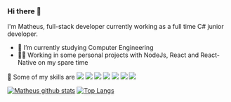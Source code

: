 ### Hi there 👋

I'm Matheus, full-stack developer currently working as a full time C# junior developer.

- 🌱 I’m currently studying Computer Engineering
- 👨‍💻 Working in some personal projects with NodeJs, React and React-Native on my spare time

🚀 Some of my skills are 
<img src="https://img.shields.io/badge/Javascript-%23F7DF1E.svg?&style=flat-square&logo=javascript&logoColor=black" />
<img src="https://img.shields.io/badge/C%23-%23239120.svg?&style=flat-square&logo=c%20sharp&logoColor=white" />
<img src="https://img.shields.io/badge/Java-%23007396.svg?&style=flat-square&logo=java&logoColor=white" />
<img src="https://img.shields.io/badge/React-%2361DAFB.svg?&style=flat-square&logo=react&logoColor=white" />
<img src="https://img.shields.io/badge/HTML-%23E34F26.svg?&style=flat-square&logo=html5&logoColor=white" />
<img src="https://img.shields.io/badge/CSS-%231572B6.svg?&style=flat-square&logo=css3&logoColor=white" />
<img src="https://img.shields.io/badge/NodeJS-%23339933.svg?&style=flat-square&logo=node-dot-js&logoColor=white" />

[![Matheus github stats](https://github-readme-stats.vercel.app/api?username=PanzerBerg&theme=dark)](https://github.com/anuraghazra/github-readme-stats)
[![Top Langs](https://github-readme-stats.vercel.app/api/top-langs/?username=PanzerBerg&theme=dark&hide=html&layout=compact)](https://github.com/anuraghazra/github-readme-stats)
